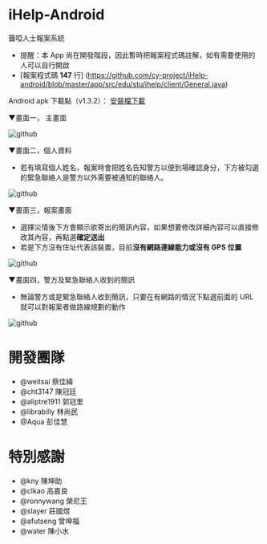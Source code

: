 iHelp-Android
=============

聾啞人士報案系統
- 提醒：本 App 尚在開發階段，因此暫時把報案程式碼註解，如有需要使用的人可以自行開啟
- [報案程式碼 **147** 行] (https://github.com/cy-project/iHelp-android/blob/master/app/src/edu/stu/ihelp/client/General.java)


Android apk 下載點（v1.3.2）：
[安裝檔下載](https://docs.google.com/file/d/0B9uRw66X-sBGT0sybDk3cC1JUFU/edit?usp=sharing)


▼畫面一， 主畫面

![github](https://github.com/cy-project/iHelp-android/blob/master/image/Main.png?raw=true "進入畫面")

▼畫面二，個人資料
- 若有填寫個人姓名，報案時會把姓名告知警方以便到場確認身分，下方被勾選的緊急聯絡人是警方以外需要被通知的聯絡人。

![github](https://github.com/cy-project/iHelp-android/blob/master/image/PersonalData.png?raw=true "填寫個人資訊")

▼畫面三，報案畫面
- 選擇災情後下方會顯示欲寄出的簡訊內容，如果想要修改詳細內容可以直接修改其內容，再點選**確定送出**
- 若是下方沒有住址代表該裝置，目前**沒有網路連線能力或沒有 GPS 位置** 

![github](https://github.com/cy-project/iHelp-android/blob/master/image/General-Internet.png?raw=true "報案畫面")

▼畫面四，警方及緊急聯絡人收到的簡訊
- 無論警方或是緊急聯絡人收到簡訊，只要在有網路的情況下點選前面的 URL 就可以對報案者做路線規劃的動作

![github](https://github.com/cy-project/iHelp-android/blob/master/image/SMS.png?raw=true "簡訊畫面")


開發團隊
========
- @weitsai      蔡佳緯
- @cht3147      陳冠廷
- @aliptre1911  郭冠里
- @librabilly   林尚民
- @Aqua         彭佳慧


特別感謝
========
- @kny          陳坤助
- @clkao        高嘉良
- @ronnywang    榮尼王
- @slayer       莊國煜
- @afutseng     曾坤福
- @water        陳小水
